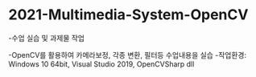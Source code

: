 # 2021-Multimedia-System-OpenCV

-수업 실습 및 과제물 작업

-OpenCV를 활용하여 카메라보정, 각종 변환, 필터등 수업내용을 실습
-작업환경: Windows 10 64bit, Visual Studio 2019, OpenCVSharp dll
